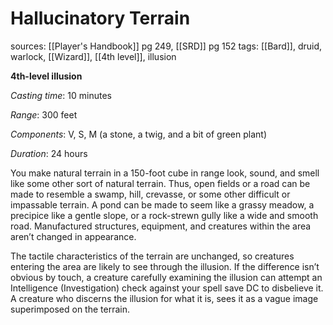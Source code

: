 # Hallucinatory Terrain
sources: [[Player's Handbook]] pg 249, [[SRD]] pg 152
tags: [[Bard]], druid, warlock, [[Wizard]], [[4th level]], illusion

**4th-level illusion**

*Casting time*: 10 minutes

*Range*: 300 feet

*Components*: V, S, M (a stone, a twig, and a bit of green plant)

*Duration*: 24 hours

You make natural terrain in a 150-foot cube in range look, sound, and smell like some other sort of natural terrain. Thus, open fields or a road can be made to resemble a swamp, hill, crevasse, or some other difficult or impassable terrain. A pond can be made to seem like a grassy meadow, a precipice like a gentle slope, or a rock-strewn gully like a wide and smooth road. Manufactured structures, equipment, and creatures within the area aren’t changed in appearance.

The tactile characteristics of the terrain are unchanged, so creatures entering the area are likely to see through the illusion. If the difference isn’t obvious by touch, a creature carefully examining the illusion can attempt an Intelligence (Investigation) check against your spell save DC to disbelieve it. A creature who discerns the illusion for what it is, sees it as a vague image superimposed on the terrain.
